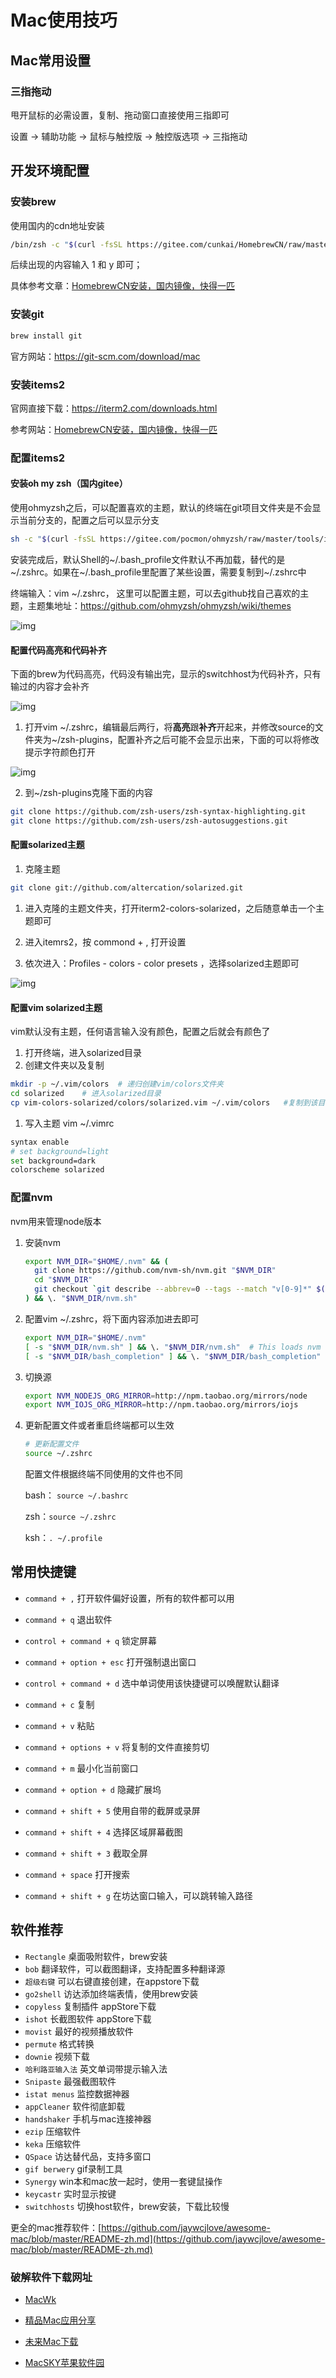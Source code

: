 # Mac使用技巧

## Mac常用设置

### 三指拖动

甩开鼠标的必需设置，复制、拖动窗口直接使用三指即可

设置  -> 辅助功能 -> 鼠标与触控版 -> 触控版选项 -> 三指拖动



## 开发环境配置

### 安装brew

使用国内的cdn地址安装

```bash
/bin/zsh -c "$(curl -fsSL https://gitee.com/cunkai/HomebrewCN/raw/master/Homebrew.sh)"
```

后续出现的内容输入 1 和 y 即可；

具体参考文章：[HomebrewCN安装，国内镜像，快得一匹](https://www.jianshu.com/p/1265310832e6)



### 安装git

```bash
brew install git
```

官方网站：https://git-scm.com/download/mac



### 安装items2

官网直接下载：https://iterm2.com/downloads.html

参考网站：[HomebrewCN安装，国内镜像，快得一匹](https://www.jianshu.com/p/1265310832e6)



### 配置items2

#### 安装oh my zsh（国内gitee）

使用ohmyzsh之后，可以配置喜欢的主题，默认的终端在git项目文件夹是不会显示当前分支的，配置之后可以显示分支

```bash
sh -c "$(curl -fsSL https://gitee.com/pocmon/ohmyzsh/raw/master/tools/install.sh)"
```

安装完成后，默认Shell的~/.bash_profile文件默认不再加载，替代的是~/.zshrc。如果在~/.bash_profile里配置了某些设置，需要复制到~/.zshrc中



终端输入：vim ~/.zshrc， 这里可以配置主题，可以去github找自己喜欢的主题，主题集地址：https://github.com/ohmyzsh/ohmyzsh/wiki/themes

![img](http://notecdn.hrhe.cn/images/mac%E4%BD%BF%E7%94%A8%E6%8A%80%E5%B7%A7_01.png)





#### 配置代码高亮和代码补齐

下面的brew为代码高亮，代码没有输出完，显示的switchhost为代码补齐，只有输过的内容才会补齐

![img](http://notecdn.hrhe.cn/images/mac%E4%BD%BF%E7%94%A8%E6%8A%80%E5%B7%A7_02.png)

1. 打开vim ~/.zshrc，编辑最后两行，将**高亮**跟**补齐**开起来，并修改source的文件夹为~/zsh-plugins，配置补齐之后可能不会显示出来，下面的可以将修改提示字符颜色打开

![img](http://notecdn.hrhe.cn/images/mac%E4%BD%BF%E7%94%A8%E6%8A%80%E5%B7%A7_03.png)



2. 到~/zsh-plugins克隆下面的内容

```bash
git clone https://github.com/zsh-users/zsh-syntax-highlighting.git
git clone https://github.com/zsh-users/zsh-autosuggestions.git
```



#### 配置solarized主题

1. 克隆主题

```bash
git clone git://github.com/altercation/solarized.git
```

1. 进入克隆的主题文件夹，打开iterm2-colors-solarized，之后随意单击一个主题即可
2. 进入itemrs2，按 commond + ,  打开设置

1. 依次进入：Profiles - colors - color presets ，选择solarized主题即可

![img](http://notecdn.hrhe.cn/images/mac%E4%BD%BF%E7%94%A8%E6%8A%80%E5%B7%A7_04.png)



#### 配置vim solarized主题

vim默认没有主题，任何语言输入没有颜色，配置之后就会有颜色了

1. 打开终端，进入solarized目录
2. 创建文件夹以及复制

```bash
mkdir -p ~/.vim/colors  # 递归创建vim/colors文件夹
cd solarized    # 进入solarized目录
cp vim-colors-solarized/colors/solarized.vim ~/.vim/colors   #复制到该目录
```

1. 写入主题 vim ~/.vimrc

```bash
syntax enable
# set background=light
set background=dark
colorscheme solarized
```



### 配置nvm

nvm用来管理node版本

1. 安装nvm

   ```bash
   export NVM_DIR="$HOME/.nvm" && (
     git clone https://github.com/nvm-sh/nvm.git "$NVM_DIR"
     cd "$NVM_DIR"
     git checkout `git describe --abbrev=0 --tags --match "v[0-9]*" $(git rev-list --tags --max-count=1)`
   ) && \. "$NVM_DIR/nvm.sh"
   ```

3. 配置vim ~/.zshrc，将下面内容添加进去即可

   ```bash
   export NVM_DIR="$HOME/.nvm"
   [ -s "$NVM_DIR/nvm.sh" ] && \. "$NVM_DIR/nvm.sh"  # This loads nvm
   [ -s "$NVM_DIR/bash_completion" ] && \. "$NVM_DIR/bash_completion"  # This loads nvm bash_completion
   ```

4. 切换源

   ```bash
   export NVM_NODEJS_ORG_MIRROR=http://npm.taobao.org/mirrors/node
   export NVM_IOJS_ORG_MIRROR=http://npm.taobao.org/mirrors/iojs
   ```

5. 更新配置文件或者重启终端都可以生效

   ```bash
   # 更新配置文件
   source ~/.zshrc
   ```

   配置文件根据终端不同使用的文件也不同

   bash： `source ~/.bashrc`

   zsh：`source ~/.zshrc`

   ksh：`. ~/.profile`





## 常用快捷键

- `command + ,`   打开软件偏好设置，所有的软件都可以用
- `command + q`    退出软件

- `control + command + q`  锁定屏幕
- `command + option + esc`   打开强制退出窗口

- `control + command + d`  选中单词使用该快捷键可以唤醒默认翻译
- `command + c` 复制

- `command + v` 粘贴
- `command + options + v`  将复制的文件直接剪切

- `command + m`  最小化当前窗口
- `command + option + d`  隐藏扩展坞

- `command + shift + 5` 使用自带的截屏或录屏
- `command + shift + 4`   选择区域屏幕截图

- `command + shift + 3` 截取全屏
- `command + space` 打开搜索

- `command + shift + g`  在坊达窗口输入，可以跳转输入路径



## 软件推荐

- `Rectangle`  桌面吸附软件，brew安装
- `bob`  翻译软件，可以截图翻译，支持配置多种翻译源
- `超级右键`   可以右键直接创建，在appstore下载
- `go2shell`   访达添加终端表情，使用brew安装
- `copyless`  复制插件   appStore下载
- `ishot`   长截图软件  appStore下载
- `movist`   最好的视频播放软件
- `permute`  格式转换
- `downie` 视频下载
- `哈利路亚输入法`   英文单词带提示输入法
- `Snipaste`  最强截图软件
- `istat menus`  监控数据神器
- `appCleaner`  软件彻底卸载
- `handshaker`  手机与mac连接神器
- `ezip`   压缩软件
- `keka`   压缩软件
- `QSpace`   访达替代品，支持多窗口
- `gif berwery`  gif录制工具
- `Synergy`   win本和mac放一起时，使用一套键鼠操作
- `keycastr` 实时显示按键
- `switchhosts`   切换host软件，brew安装，下载比较慢

更全的mac推荐软件：[https://github.com/jaywcjlove/awesome-mac/blob/master/README-zh.md](https://github.com/jaywcjlove/awesome-mac/blob/master/README-zh.md)

### 破解软件下载网址

- [MacWk](https://www.macwk.com/)
- [精品Mac应用分享](https://xclient.info/)

- [未来Mac下载](https://mac.orsoon.com/)
- [MacSKY苹果软件园](https://www.macsky.net/)